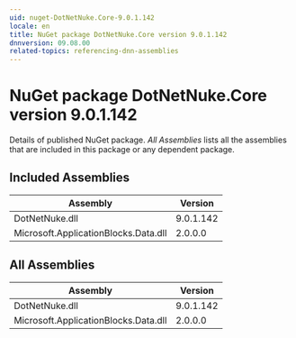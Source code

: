 ```yaml
---
uid: nuget-DotNetNuke.Core-9.0.1.142
locale: en
title: NuGet package DotNetNuke.Core version 9.0.1.142
dnnversion: 09.08.00
related-topics: referencing-dnn-assemblies
---
```


# NuGet package DotNetNuke.Core version 9.0.1.142
Details of published NuGet package.
*All Assemblies* lists all the assemblies that are included in this package or any dependent package.

## Included Assemblies

|Assembly|Version|
|---|---|
|DotNetNuke.dll|9.0.1.142|
|Microsoft.ApplicationBlocks.Data.dll|2.0.0.0|

## All Assemblies

|Assembly|Version|
|---|---|
|DotNetNuke.dll|9.0.1.142|
|Microsoft.ApplicationBlocks.Data.dll|2.0.0.0|


